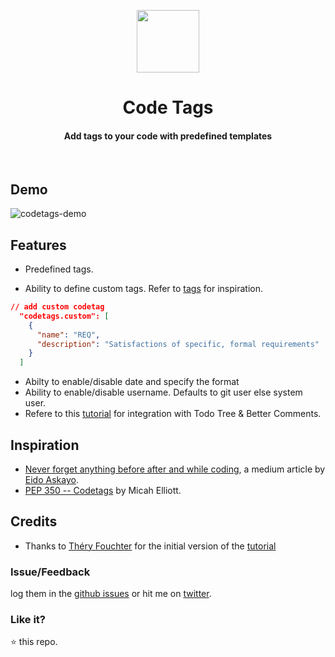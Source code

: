 <p align="center">
  <img src="https://user-images.githubusercontent.com/2767425/31160386-9eff2882-a8ed-11e7-8f57-a0e48bfbd4ba.png" height="100px"/>
  <h1 align="center">Code Tags</h1>
  <h4 align="center">Add tags to your code with predefined templates</h4>
  <br>
</p>

## Demo

![codetags-demo](https://user-images.githubusercontent.com/2767425/80270143-c1d00880-86f4-11ea-98ec-f1ebb941bf44.gif)

## Features

- Predefined tags.

- Ability to define custom tags. Refer to [tags](./tags.md) for inspiration.

```json
// add custom codetag
  "codetags.custom": [
    {
      "name": "REQ",
      "description": "Satisfactions of specific, formal requirements"
    }
  ]
```

- Abilty to enable/disable date and specify the format
- Ability to enable/disable username. Defaults to git user else system user.
- Refere to this [tutorial](./tutorial.md) for integration with Todo Tree &
  Better Comments.

## Inspiration

- [Never forget anything before after and while
  coding](https://hackernoon.com/never-forget-anything-before-after-and-while-coding-98d187ae4cf1),
  a medium article by [Eido Askayo](https://mediu.com/eido.askayo).
- [PEP 350 -- Codetags](https://www.python.org/dev/peps/pep-0350/) by Micah
  Elliott.

## Credits

- Thanks to [Théry Fouchter](https://github.com/TheryFouchter) for the initial
  version of the [tutorial](./tutorial.md)

### Issue/Feedback

log them in the [github
issues](https://github.com/cg-cnu/vscode-codetags/issues) or hit me on
[twitter](https://twitter.com/CgCnu).

### Like it?

:star: this repo.
